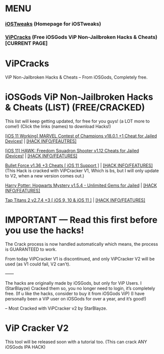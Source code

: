 # MENU
### [iOSTweaks](https://starblayze.github.io/iOSTweaks/) (Homepage for iOSTweaks) 
### [ViPCracks](https://starblayze.github.io/ViPCracks/) (Free iOSGods ViP Non-Jailbroken Hacks & Cheats) [CURRENT PAGE]

# ViPCracks
ViP Non-Jailbroken Hacks &amp; Cheats – From iOSGods, Completely free.

# iOSGods ViP Non-Jailbroken Hacks & Cheats (LIST) (FREE/CRACKED)
This list will keep getting updated, for free for you guys! (a LOT more to come!) (Click the links (names) to download Hacks!)

[[iOS 11 Working] MARVEL Contest of Champions v18.0.1 +1 Cheat for Jailed Devices!](https://appd.be/star/MARVEL%20Hack%20(Cracked%20by%20StarBlayze).ipa) | [[HACK INFO/FEAUTRES]](https://iosgods.com/topic/44075-ios-11-working-marvel-contest-of-champions-v1801-1-cheat-for-jailed-devices/)

[[iOS 11] HAWK: Freedom Squadron Shooter v1.12 Cheats for Jailed iDevices!](https://dailyuploads.net/n1y9hwbpcq95?fpdi_ticket=QHWr7Q05lcYEs9Riud2rOBKHN8zo2O1WTydwiaKCmI4dQ2VqinDbwYccoPiRuh49yZ7jRL%2BwpKTOcq3K7pWMTuZB8C3ycfDTOhgn6%2BikNwJrgRfXzuxPPbguK6rAumEkRxbXyF%2BNMcW3m4vR6aHy5Q%3D%3D) | [[HACK INFO/FEATURES]](https://iosgods.com/topic/45304-ios-11-hawk-freedom-squadron-shooter-v112-cheats-for-jailed-idevices/)

[Bullet Force v1.36 +3 Cheats [ iOS 11 Support ]](https://userscloud.com/3vm9b2ejhlem?fpdi_ticket=QHWr7Q05lcYEs9Riud2rOF40ntWYAuMr2km4lGyMr8IdQ2VqinDbwYccoPiRuh49yZ7jRL%2BwpKTOcq3K7pWMTuZB8C3ycfDTOhgn6%2BikNwI%2FvqTBh1rkTK2%2B3iAAe6naRxbXyF%2BNMcW3m4vR6aHy5Q%3D%3D) | [[HACK INFO/FEATURES]](https://iosgods.com/topic/43733-bullet-force-v136-3-cheats-ios-11-support/) (This Hack is cracked with ViPCracker V1, Which is bs, but I will only update to V2, when a new version comes out.)

[Harry Potter: Hogwarts Mystery v1.5.4 - Unlimited Gems for Jailed](https://appd.be/star/Harry%20Potter%20Hack%20(Cracked%20by%20StarBlayze).ipa) | [[HACK INFO/FEATURES]](https://iosgods.com/topic/68743-harry-potter-hogwarts-mystery-v154-unlimited-gems-for-jailed/) 

[Tap Titans 2 v2.7.4 +3 [ iOS 9, 10 & iOS 11 ]](https://appd.be/star/Tap%20Titans%20Hack%20%5bStarBlayze%20crc%5d.ipa) | [[HACK INFO/FEATURES]](https://iosgods.com/topic/42492-tap-titans-2-v274-3-ios-9-10-ios-11/) 


# IMPORTANT — Read this first before you use the hacks!

The Crack process is now handled automatically which means, the process is GUARANTEED to work. 

From today ViPCracker V1 is discontinued, and only ViPCracker V2 will be used (as V1 could fail, V2 can't).

——

The hacks are originally made by iOSGods, but only for ViP Users. I (StarBlayze) Cracked them so, you no longer need to login, it’s completely free. (If u like the hacks, consider to buy it from iOSGods ViP) (I have personally been a ViP user on iOSGods for over a year, and it’s good!) 

– Most Cracked with ViPCracker v2 by StarBlayze.

# ViP Cracker V2
This tool will be released soon with a tutorial too. (This can crack ANY iOSGods IPA HACK)



